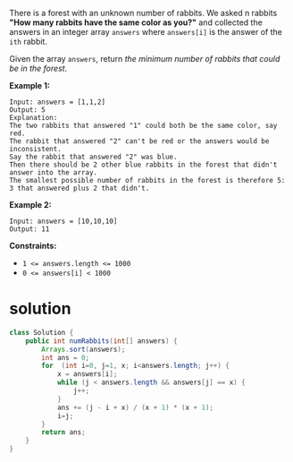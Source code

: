 There is a forest with an unknown number of rabbits. We asked n rabbits **"How many rabbits have the same color as you?"** and collected the answers in an integer array `answers` where `answers[i]` is the answer of the `ith` rabbit.

Given the array `answers`, return *the minimum number of rabbits that could be in the forest*.

 

**Example 1:**

```
Input: answers = [1,1,2]
Output: 5
Explanation:
The two rabbits that answered "1" could both be the same color, say red.
The rabbit that answered "2" can't be red or the answers would be inconsistent.
Say the rabbit that answered "2" was blue.
Then there should be 2 other blue rabbits in the forest that didn't answer into the array.
The smallest possible number of rabbits in the forest is therefore 5: 3 that answered plus 2 that didn't.
```

**Example 2:**

```
Input: answers = [10,10,10]
Output: 11
```

 

**Constraints:**

- `1 <= answers.length <= 1000`
- `0 <= answers[i] < 1000`

# solution

```java
class Solution {
    public int numRabbits(int[] answers) {
        Arrays.sort(answers);
        int ans = 0;
        for  (int i=0, j=1, x; i<answers.length; j++) {
            x = answers[i];
            while (j < answers.length && answers[j] == x) {
                j++;
            }
            ans += (j - i + x) / (x + 1) * (x + 1);
            i=j;
        }
        return ans;
    }
}
```

